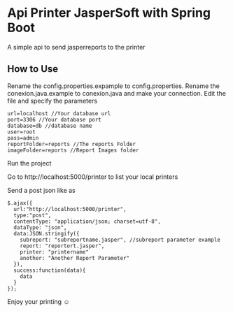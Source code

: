 # Api Printer JasperSoft with Spring Boot
A simple api to send jasperreports to the printer
## How to Use
Rename the config.properties.expample to config.properties.
Rename the conexion.java.example to conexion.java and make your connection.
Edit the file and specify the parameters
```
url=localhost //Your database url
port=3306 //Your database port
database=db //database name
user=root
pass=admin
reportFolder=reports //The reports Folder
imageFolder=reports //Report Images folder
```
Run the project

Go to http://localhost:5000/printer to list your local printers

Send a post json like as
```
$.ajax({
  url:"http://localhost:5000/printer",
  type:"post",
  contentType: "application/json; charset=utf-8",
  dataType: "json",
  data:JSON.stringify({
    subreport: "subreportname.jasper", //subreport parameter example
    report: "reportort.jasper",
    printer: "printername"
    another: "Another Report Parameter"
  }),
  success:function(data){
    data
  }
});
```
Enjoy your printing ☺
